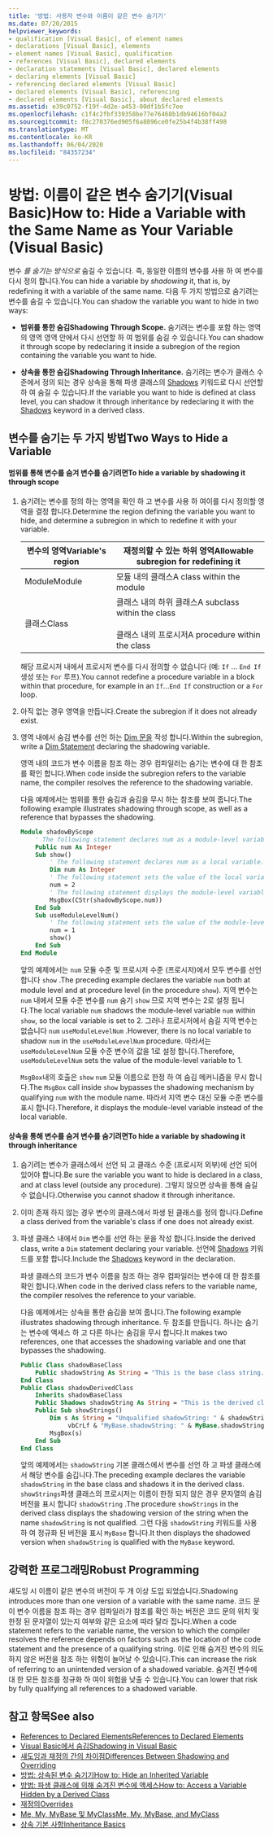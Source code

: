 ```yaml
---
title: '방법: 사용자 변수와 이름이 같은 변수 숨기기'
ms.date: 07/20/2015
helpviewer_keywords:
- qualification [Visual Basic], of element names
- declarations [Visual Basic], elements
- element names [Visual Basic], qualification
- references [Visual Basic], declared elements
- declaration statements [Visual Basic], declared elements
- declaring elements [Visual Basic]
- referencing declared elements [Visual Basic]
- declared elements [Visual Basic], referencing
- declared elements [Visual Basic], about declared elements
ms.assetid: e39c0752-f19f-4d2e-a453-00df1b5fc7ee
ms.openlocfilehash: c1f4c2fbf339358be77e76468b1db94616bf04a2
ms.sourcegitcommit: f8c270376ed905f6a8896ce0fe25b4f4b38ff498
ms.translationtype: MT
ms.contentlocale: ko-KR
ms.lasthandoff: 06/04/2020
ms.locfileid: "84357234"
---
```

# <a name="how-to-hide-a-variable-with-the-same-name-as-your-variable-visual-basic"></a><span data-ttu-id="984be-102">방법: 이름이 같은 변수 숨기기(Visual Basic)</span><span class="sxs-lookup"><span data-stu-id="984be-102">How to: Hide a Variable with the Same Name as Your Variable (Visual Basic)</span></span>

<span data-ttu-id="984be-103">변수 *를 숨기는 방식으로* 숨길 수 있습니다. 즉, 동일한 이름의 변수를 사용 하 여 변수를 다시 정의 합니다.</span><span class="sxs-lookup"><span data-stu-id="984be-103">You can hide a variable by *shadowing* it, that is, by redefining it with a variable of the same name.</span></span> <span data-ttu-id="984be-104">다음 두 가지 방법으로 숨기려는 변수를 숨길 수 있습니다.</span><span class="sxs-lookup"><span data-stu-id="984be-104">You can shadow the variable you want to hide in two ways:</span></span>

- <span data-ttu-id="984be-105">**범위를 통한 숨김**</span><span class="sxs-lookup"><span data-stu-id="984be-105">**Shadowing Through Scope.**</span></span> <span data-ttu-id="984be-106">숨기려는 변수를 포함 하는 영역의 영역 영역 안에서 다시 선언할 하 여 범위를 숨길 수 있습니다.</span><span class="sxs-lookup"><span data-stu-id="984be-106">You can shadow it through scope by redeclaring it inside a subregion of the region containing the variable you want to hide.</span></span>

- <span data-ttu-id="984be-107">**상속을 통한 숨김**</span><span class="sxs-lookup"><span data-stu-id="984be-107">**Shadowing Through Inheritance.**</span></span> <span data-ttu-id="984be-108">숨기려는 변수가 클래스 수준에서 정의 되는 경우 상속을 통해 파생 클래스의 [Shadows](../../../language-reference/modifiers/shadows.md) 키워드로 다시 선언할 하 여 숨길 수 있습니다.</span><span class="sxs-lookup"><span data-stu-id="984be-108">If the variable you want to hide is defined at class level, you can shadow it through inheritance by redeclaring it with the [Shadows](../../../language-reference/modifiers/shadows.md) keyword in a derived class.</span></span>

## <a name="two-ways-to-hide-a-variable"></a><span data-ttu-id="984be-109">변수를 숨기는 두 가지 방법</span><span class="sxs-lookup"><span data-stu-id="984be-109">Two Ways to Hide a Variable</span></span>

#### <a name="to-hide-a-variable-by-shadowing-it-through-scope"></a><span data-ttu-id="984be-110">범위를 통해 변수를 숨겨 변수를 숨기려면</span><span class="sxs-lookup"><span data-stu-id="984be-110">To hide a variable by shadowing it through scope</span></span>

1. <span data-ttu-id="984be-111">숨기려는 변수를 정의 하는 영역을 확인 하 고 변수를 사용 하 여이를 다시 정의할 영역을 결정 합니다.</span><span class="sxs-lookup"><span data-stu-id="984be-111">Determine the region defining the variable you want to hide, and determine a subregion in which to redefine it with your variable.</span></span>

    |<span data-ttu-id="984be-112">변수의 영역</span><span class="sxs-lookup"><span data-stu-id="984be-112">Variable's region</span></span>|<span data-ttu-id="984be-113">재정의할 수 있는 하위 영역</span><span class="sxs-lookup"><span data-stu-id="984be-113">Allowable subregion for redefining it</span></span>|
    |-----------------------|-------------------------------------------|
    |<span data-ttu-id="984be-114">Module</span><span class="sxs-lookup"><span data-stu-id="984be-114">Module</span></span>|<span data-ttu-id="984be-115">모듈 내의 클래스</span><span class="sxs-lookup"><span data-stu-id="984be-115">A class within the module</span></span>|
    |<span data-ttu-id="984be-116">클래스</span><span class="sxs-lookup"><span data-stu-id="984be-116">Class</span></span>|<span data-ttu-id="984be-117">클래스 내의 하위 클래스</span><span class="sxs-lookup"><span data-stu-id="984be-117">A subclass within the class</span></span><br /><br /> <span data-ttu-id="984be-118">클래스 내의 프로시저</span><span class="sxs-lookup"><span data-stu-id="984be-118">A procedure within the class</span></span>|

    <span data-ttu-id="984be-119">해당 프로시저 내에서 프로시저 변수를 다시 정의할 수 없습니다 (예: `If` ... `End If` 생성 또는 `For` 루프).</span><span class="sxs-lookup"><span data-stu-id="984be-119">You cannot redefine a procedure variable in a block within that procedure, for example in an `If`...`End If` construction or a `For` loop.</span></span>

2. <span data-ttu-id="984be-120">아직 없는 경우 영역을 만듭니다.</span><span class="sxs-lookup"><span data-stu-id="984be-120">Create the subregion if it does not already exist.</span></span>

3. <span data-ttu-id="984be-121">영역 내에서 숨김 변수를 선언 하는 [Dim 문을](../../../language-reference/statements/dim-statement.md) 작성 합니다.</span><span class="sxs-lookup"><span data-stu-id="984be-121">Within the subregion, write a [Dim Statement](../../../language-reference/statements/dim-statement.md) declaring the shadowing variable.</span></span>

    <span data-ttu-id="984be-122">영역 내의 코드가 변수 이름을 참조 하는 경우 컴파일러는 숨기는 변수에 대 한 참조를 확인 합니다.</span><span class="sxs-lookup"><span data-stu-id="984be-122">When code inside the subregion refers to the variable name, the compiler resolves the reference to the shadowing variable.</span></span>

    <span data-ttu-id="984be-123">다음 예제에서는 범위를 통한 숨김과 숨김을 무시 하는 참조를 보여 줍니다.</span><span class="sxs-lookup"><span data-stu-id="984be-123">The following example illustrates shadowing through scope, as well as a reference that bypasses the shadowing.</span></span>

    ```vb
    Module shadowByScope
        ' The following statement declares num as a module-level variable.
        Public num As Integer
        Sub show()
            ' The following statement declares num as a local variable.
            Dim num As Integer
            ' The following statement sets the value of the local variable.
            num = 2
            ' The following statement displays the module-level variable.
            MsgBox(CStr(shadowByScope.num))
        End Sub
        Sub useModuleLevelNum()
            ' The following statement sets the value of the module-level variable.
            num = 1
            show()
        End Sub
    End Module
    ```

    <span data-ttu-id="984be-124">앞의 예제에서는 `num` 모듈 수준 및 프로시저 수준 (프로시저)에서 모두 변수를 선언 합니다 `show` .</span><span class="sxs-lookup"><span data-stu-id="984be-124">The preceding example declares the variable `num` both at module level and at procedure level (in the procedure `show`).</span></span> <span data-ttu-id="984be-125">지역 변수는 `num` 내에서 모듈 수준 변수를 `num` 숨기 `show` 므로 지역 변수는 2로 설정 됩니다.</span><span class="sxs-lookup"><span data-stu-id="984be-125">The local variable `num` shadows the module-level variable `num` within `show`, so the local variable is set to 2.</span></span> <span data-ttu-id="984be-126">그러나 프로시저에서 숨길 지역 변수는 없습니다 `num` `useModuleLevelNum` .</span><span class="sxs-lookup"><span data-stu-id="984be-126">However, there is no local variable to shadow `num` in the `useModuleLevelNum` procedure.</span></span> <span data-ttu-id="984be-127">따라서는 `useModuleLevelNum` 모듈 수준 변수의 값을 1로 설정 합니다.</span><span class="sxs-lookup"><span data-stu-id="984be-127">Therefore, `useModuleLevelNum` sets the value of the module-level variable to 1.</span></span>

    <span data-ttu-id="984be-128">`MsgBox`내의 호출은 `show` `num` 모듈 이름으로 한정 하 여 숨김 메커니즘을 무시 합니다.</span><span class="sxs-lookup"><span data-stu-id="984be-128">The `MsgBox` call inside `show` bypasses the shadowing mechanism by qualifying `num` with the module name.</span></span> <span data-ttu-id="984be-129">따라서 지역 변수 대신 모듈 수준 변수를 표시 합니다.</span><span class="sxs-lookup"><span data-stu-id="984be-129">Therefore, it displays the module-level variable instead of the local variable.</span></span>

#### <a name="to-hide-a-variable-by-shadowing-it-through-inheritance"></a><span data-ttu-id="984be-130">상속을 통해 변수를 숨겨 변수를 숨기려면</span><span class="sxs-lookup"><span data-stu-id="984be-130">To hide a variable by shadowing it through inheritance</span></span>

1. <span data-ttu-id="984be-131">숨기려는 변수가 클래스에서 선언 되 고 클래스 수준 (프로시저 외부)에 선언 되어 있어야 합니다.</span><span class="sxs-lookup"><span data-stu-id="984be-131">Be sure the variable you want to hide is declared in a class, and at class level (outside any procedure).</span></span> <span data-ttu-id="984be-132">그렇지 않으면 상속을 통해 숨길 수 없습니다.</span><span class="sxs-lookup"><span data-stu-id="984be-132">Otherwise you cannot shadow it through inheritance.</span></span>

2. <span data-ttu-id="984be-133">이미 존재 하지 않는 경우 변수의 클래스에서 파생 된 클래스를 정의 합니다.</span><span class="sxs-lookup"><span data-stu-id="984be-133">Define a class derived from the variable's class if one does not already exist.</span></span>

3. <span data-ttu-id="984be-134">파생 클래스 내에서 `Dim` 변수를 선언 하는 문을 작성 합니다.</span><span class="sxs-lookup"><span data-stu-id="984be-134">Inside the derived class, write a `Dim` statement declaring your variable.</span></span> <span data-ttu-id="984be-135">선언에 [Shadows](../../../language-reference/modifiers/shadows.md) 키워드를 포함 합니다.</span><span class="sxs-lookup"><span data-stu-id="984be-135">Include the [Shadows](../../../language-reference/modifiers/shadows.md) keyword in the declaration.</span></span>

    <span data-ttu-id="984be-136">파생 클래스의 코드가 변수 이름을 참조 하는 경우 컴파일러는 변수에 대 한 참조를 확인 합니다.</span><span class="sxs-lookup"><span data-stu-id="984be-136">When code in the derived class refers to the variable name, the compiler resolves the reference to your variable.</span></span>

    <span data-ttu-id="984be-137">다음 예제에서는 상속을 통한 숨김을 보여 줍니다.</span><span class="sxs-lookup"><span data-stu-id="984be-137">The following example illustrates shadowing through inheritance.</span></span> <span data-ttu-id="984be-138">두 참조를 만듭니다. 하나는 숨기는 변수에 액세스 하 고 다른 하나는 숨김을 무시 합니다.</span><span class="sxs-lookup"><span data-stu-id="984be-138">It makes two references, one that accesses the shadowing variable and one that bypasses the shadowing.</span></span>

    ```vb
    Public Class shadowBaseClass
        Public shadowString As String = "This is the base class string."
    End Class
    Public Class shadowDerivedClass
        Inherits shadowBaseClass
        Public Shadows shadowString As String = "This is the derived class string."
        Public Sub showStrings()
            Dim s As String = "Unqualified shadowString: " & shadowString &
                 vbCrLf & "MyBase.shadowString: " & MyBase.shadowString
            MsgBox(s)
        End Sub
    End Class
    ```

    <span data-ttu-id="984be-139">앞의 예제에서는 `shadowString` 기본 클래스에서 변수를 선언 하 고 파생 클래스에서 해당 변수를 숨깁니다.</span><span class="sxs-lookup"><span data-stu-id="984be-139">The preceding example declares the variable `shadowString` in the base class and shadows it in the derived class.</span></span> <span data-ttu-id="984be-140">`showStrings`파생 클래스의 프로시저는 이름이 한정 되지 않은 경우 문자열의 숨김 버전을 표시 합니다 `shadowString` .</span><span class="sxs-lookup"><span data-stu-id="984be-140">The procedure `showStrings` in the derived class displays the shadowing version of the string when the name `shadowString` is not qualified.</span></span> <span data-ttu-id="984be-141">그런 다음 `shadowString` 키워드를 사용 하 여 정규화 된 버전을 표시 `MyBase` 합니다.</span><span class="sxs-lookup"><span data-stu-id="984be-141">It then displays the shadowed version when `shadowString` is qualified with the `MyBase` keyword.</span></span>

## <a name="robust-programming"></a><span data-ttu-id="984be-142">강력한 프로그래밍</span><span class="sxs-lookup"><span data-stu-id="984be-142">Robust Programming</span></span>

<span data-ttu-id="984be-143">섀도잉 시 이름이 같은 변수의 버전이 두 개 이상 도입 되었습니다.</span><span class="sxs-lookup"><span data-stu-id="984be-143">Shadowing introduces more than one version of a variable with the same name.</span></span> <span data-ttu-id="984be-144">코드 문이 변수 이름을 참조 하는 경우 컴파일러가 참조를 확인 하는 버전은 코드 문의 위치 및 한정 된 문자열이 있는지 여부와 같은 요소에 따라 달라 집니다.</span><span class="sxs-lookup"><span data-stu-id="984be-144">When a code statement refers to the variable name, the version to which the compiler resolves the reference depends on factors such as the location of the code statement and the presence of a qualifying string.</span></span> <span data-ttu-id="984be-145">이로 인해 숨겨진 변수의 의도 하지 않은 버전을 참조 하는 위험이 늘어날 수 있습니다.</span><span class="sxs-lookup"><span data-stu-id="984be-145">This can increase the risk of referring to an unintended version of a shadowed variable.</span></span> <span data-ttu-id="984be-146">숨겨진 변수에 대 한 모든 참조를 정규화 하 여이 위험을 낮출 수 있습니다.</span><span class="sxs-lookup"><span data-stu-id="984be-146">You can lower that risk by fully qualifying all references to a shadowed variable.</span></span>

## <a name="see-also"></a><span data-ttu-id="984be-147">참고 항목</span><span class="sxs-lookup"><span data-stu-id="984be-147">See also</span></span>

- [<span data-ttu-id="984be-148">References to Declared Elements</span><span class="sxs-lookup"><span data-stu-id="984be-148">References to Declared Elements</span></span>](references-to-declared-elements.md)
- [<span data-ttu-id="984be-149">Visual Basic에서 숨김</span><span class="sxs-lookup"><span data-stu-id="984be-149">Shadowing in Visual Basic</span></span>](shadowing.md)
- [<span data-ttu-id="984be-150">섀도잉과 재정의 간의 차이점</span><span class="sxs-lookup"><span data-stu-id="984be-150">Differences Between Shadowing and Overriding</span></span>](differences-between-shadowing-and-overriding.md)
- [<span data-ttu-id="984be-151">방법: 상속된 변수 숨기기</span><span class="sxs-lookup"><span data-stu-id="984be-151">How to: Hide an Inherited Variable</span></span>](how-to-hide-an-inherited-variable.md)
- [<span data-ttu-id="984be-152">방법: 파생 클래스에 의해 숨겨진 변수에 액세스</span><span class="sxs-lookup"><span data-stu-id="984be-152">How to: Access a Variable Hidden by a Derived Class</span></span>](how-to-access-a-variable-hidden-by-a-derived-class.md)
- [<span data-ttu-id="984be-153">재정의</span><span class="sxs-lookup"><span data-stu-id="984be-153">Overrides</span></span>](../../../language-reference/modifiers/overrides.md)
- [<span data-ttu-id="984be-154">Me, My, MyBase 및 MyClass</span><span class="sxs-lookup"><span data-stu-id="984be-154">Me, My, MyBase, and MyClass</span></span>](../../program-structure/me-my-mybase-and-myclass.md)
- [<span data-ttu-id="984be-155">상속 기본 사항</span><span class="sxs-lookup"><span data-stu-id="984be-155">Inheritance Basics</span></span>](../objects-and-classes/inheritance-basics.md)
